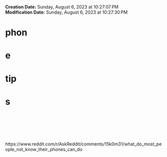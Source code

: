 <div><b>Creation Date:</b> Sunday, August 6, 2023 at 10:27:07 PM<br></div>
<div><b>Modification Date:</b> Sunday, August 6, 2023 at 10:27:30 PM<br></div>
<div><h1>phon</h1><h1>e </h1><h1>tip</h1><h1>s</h1><h1><br></h1></div>
<div><br></div>
<div>https://www.reddit.com/r/AskReddit/comments/15k0m31/what_do_most_people_not_know_their_phones_can_do</div>

